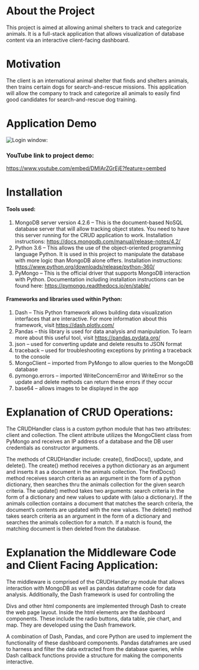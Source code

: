 # About the Project
This project is aimed at allowing animal shelters to track and categorize
animals. It is a full-stack application that allows visualization of 
database content via an interactive client-facing dashboard.

# Motivation
The client is an international animal shelter that finds and shelters animals, 
then trains certain dogs for search-and-rescue missions. This application will 
allow the company to track and categorize all animals to easily find good
candidates for search-and-rescue dog training.

# Application Demo
![Login window:](FinalProjectScreencast.gif)

### YouTube link to project demo: ###
https://www.youtube.com/embed/DMIArZGrEjE?feature=oembed

# Installation #
#### Tools used: ####
1.	MongoDB server version 4.2.6 – This is the document-based NoSQL database server that will allow tracking object states. You need to have this server running for the CRUD application to work. Installation instructions: https://docs.mongodb.com/manual/release-notes/4.2/
2.	Python 3.6 – This allows the use of the object-oriented programming language Python. It is used in this project to manipulate the database with more logic than MongoDB alone offers. Installation instructions: https://www.python.org/downloads/release/python-360/
3.	PyMongo – This is the official driver that supports MongoDB interaction with Python. Documentation including installation instructions can be found here: https://pymongo.readthedocs.io/en/stable/
#### Frameworks and libraries used within Python: ####
1.	Dash – This Python framework allows building data visualization interfaces that are interactive. For more information about this framework, visit https://dash.plotly.com/
2.	Pandas – this library is used for data analysis and manipulation. To learn more about this useful tool, visit https://pandas.pydata.org/
3.	json – used for converting update and delete results to JSON format
4.	traceback – used for troubleshooting exceptions by printing a traceback to the console
5.	MongoClient – imported from PyMongo to allow queries to the MongoDB database
6.	pymongo.errors – imported WriteConcernError and WriteError so the update and delete methods can return these errors if they occur
7.	base64 – allows images to be displayed in the app


# Explanation of CRUD Operations: #
The CRUDHandler class is a custom python module that has two attributes: client and collection. The client attribute utilizes the MongoClient class from PyMongo and receives an IP address of a database and the DB user credentials as constructor arguments. 

The methods of CRUDHandler include: create(), findDocs(), update, and delete(). The create() method receives a python dictionary as an argument and inserts it as a document in the animals collection. The findDocs() method receives search criteria as an argument in the form of a python dictionary, then searches thru the animals collection for the given search criteria. The update() method takes two arguments: search criteria in the form of a dictionary and new values to update with (also a dictionary). If the animals collection contains a document that matches the search criteria, the document’s contents are updated with the new values. The delete() method takes search criteria as an argument in the form of a dictionary and searches the animals collection for a match. If a match is found, the matching document is then deleted from the database.

# Explanation the Middleware Code and Client Facing Application: #
The middleware is comprised of the CRUDHandler.py module that allows interaction with MongoDB as well as pandas dataframe code for data analysis. Additionally, the Dash framework is used for controlling the 

Divs and other html components are implemented through Dash to create the web page layout. Inside the html elements are the dashboard components. These include the radio buttons, data table, pie chart, and map. They are developed using the Dash framework.

A combination of Dash, Pandas, and core Python are used to implement the functionality of these dashboard components. Pandas dataframes are used to harness and filter the data extracted from the database queries, while Dash callback functions provide a structure for making the components interactive.
